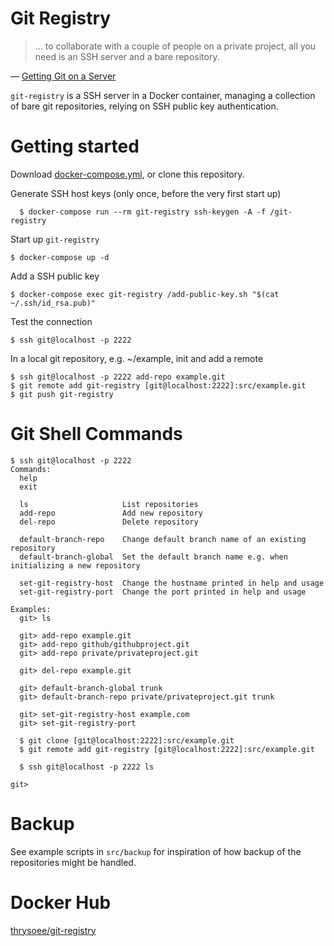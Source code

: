 # Git Registry

> ... to collaborate with a couple of people on a private project, all you need is an SSH server and a bare repository.

— [Getting Git on a Server](https://git-scm.com/book/en/v2/Git-on-the-Server-Getting-Git-on-a-Server)

`git-registry` is a SSH server in a Docker container, managing a collection of bare git repositories, relying on SSH public key authentication.

# Getting started

Download [docker-compose.yml](https://github.com/JessThrysoee/git-registry/blob/main/docker-compose.yml), or clone this repository.

Generate SSH host keys (only once, before the very first start up)

      $ docker-compose run --rm git-registry ssh-keygen -A -f /git-registry

Start up `git-registry`

    $ docker-compose up -d

Add a SSH public key

    $ docker-compose exec git-registry /add-public-key.sh "$(cat ~/.ssh/id_rsa.pub)"

Test the connection

    $ ssh git@localhost -p 2222

In a local git repository, e.g. ~/example, init and add a remote

    $ ssh git@localhost -p 2222 add-repo example.git
    $ git remote add git-registry [git@localhost:2222]:src/example.git
    $ git push git-registry

# Git Shell Commands

    $ ssh git@localhost -p 2222
    Commands:
      help
      exit

      ls                     List repositories
      add-repo               Add new repository
      del-repo               Delete repository

      default-branch-repo    Change default branch name of an existing repository
      default-branch-global  Set the default branch name e.g. when initializing a new repository

      set-git-registry-host  Change the hostname printed in help and usage
      set-git-registry-port  Change the port printed in help and usage

    Examples:
      git> ls

      git> add-repo example.git
      git> add-repo github/githubproject.git
      git> add-repo private/privateproject.git

      git> del-repo example.git

      git> default-branch-global trunk
      git> default-branch-repo private/privateproject.git trunk

      git> set-git-registry-host example.com
      git> set-git-registry-port

      $ git clone [git@localhost:2222]:src/example.git
      $ git remote add git-registry [git@localhost:2222]:src/example.git

      $ ssh git@localhost -p 2222 ls

    git>

# Backup

See example scripts in `src/backup` for inspiration of how backup of the repositories might be handled.

# Docker Hub

[thrysoee/git-registry](https://hub.docker.com/r/thrysoee/git-registry)


